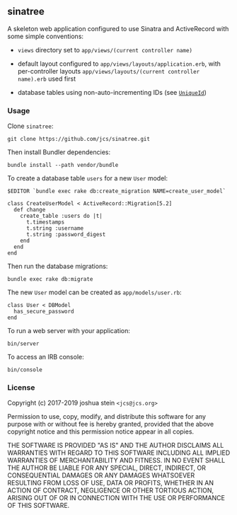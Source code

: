## sinatree

A skeleton web application configured to use Sinatra and ActiveRecord with
some simple conventions:

- `views` directory set to `app/views/(current controller name)`

- default layout configured to `app/views/layouts/application.erb`, with
  per-controller layouts `app/views/layouts/(current controller name).erb`
  used first

- database tables using non-auto-incrementing IDs (see
[`UniqueId`](https://github.com/jcs/sinatree/blob/master/lib/unique_id.rb))

### Usage

Clone `sinatree`:

	git clone https://github.com/jcs/sinatree.git

Then install Bundler dependencies:

	bundle install --path vendor/bundle

To create a database table `users` for a new `User` model:

	$EDITOR `bundle exec rake db:create_migration NAME=create_user_model`

	class CreateUserModel < ActiveRecord::Migration[5.2]
	  def change
		create_table :users do |t|
          t.timestamps
		  t.string :username
		  t.string :password_digest
		end
	  end
	end

Then run the database migrations:

	bundle exec rake db:migrate

The new `User` model can be created as `app/models/user.rb`:

	class User < DBModel
	  has_secure_password
	end

To run a web server with your application:

	bin/server

To access an IRB console:

	bin/console

### License

Copyright (c) 2017-2019 joshua stein `<jcs@jcs.org>`

Permission to use, copy, modify, and distribute this software for any
purpose with or without fee is hereby granted, provided that the above
copyright notice and this permission notice appear in all copies.

THE SOFTWARE IS PROVIDED "AS IS" AND THE AUTHOR DISCLAIMS ALL WARRANTIES
WITH REGARD TO THIS SOFTWARE INCLUDING ALL IMPLIED WARRANTIES OF
MERCHANTABILITY AND FITNESS. IN NO EVENT SHALL THE AUTHOR BE LIABLE FOR
ANY SPECIAL, DIRECT, INDIRECT, OR CONSEQUENTIAL DAMAGES OR ANY DAMAGES
WHATSOEVER RESULTING FROM LOSS OF USE, DATA OR PROFITS, WHETHER IN AN
ACTION OF CONTRACT, NEGLIGENCE OR OTHER TORTIOUS ACTION, ARISING OUT OF
OR IN CONNECTION WITH THE USE OR PERFORMANCE OF THIS SOFTWARE.
